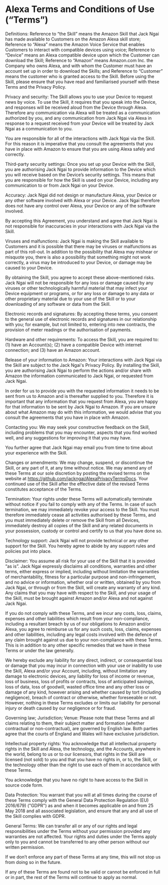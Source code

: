 # Alexa Terms and Conditions of Use (“Terms”)
Definitions:
Reference to “the Skill” means the Amazon Skill that Jack Ngai has made available to Customers on the Amazon Alexa skill store;
Reference to “Alexa” means the Amazon Voice Service that enables Customers to interact with compatible devices using voice;
Reference to “Device” means an Alexa compatible device upon which the Customer can download the Skill; 
Reference to “Amazon” means Amazon.com Inc. the Company who owns Alexa, and with whom the Customer must have an account set up in order to download the Skills; and
Reference to “Customer” means the customer who is granted access to the Skill.
Before using the Skill, please ensure that you have read and familiarised yourself with these Terms and the Privacy Policy.

Privacy and security: 
The Skill allows you to use your Device to request news by voice. To use the Skill, it requires that you speak into the Device, and responses will be received aloud from the Device through Alexa. Therefore any communication via Alexa will be treated as a communication authorized by you, and any communication from Jack Ngai via Alexa in response to a request received from your Device will be treated by Jack Ngai as a communication to you. 

You are responsible for all of the interactions with Jack Ngai via the Skill. For this reason it is imperative that you consult the agreements that you have in place with Amazon to ensure that you are using Alexa safely and correctly.

Third-party security settings: 
Once you set up your Device with the Skill, you are authorising Jack Ngai to provide information to the Device which you will receive based on the Device’s security settings. This means that you are responsible for how the Skill is used on your Device, including any communication to or from Jack Ngai on your Device. 

Accuracy: 
Jack Ngai did not design or manufacture Alexa, your Device or any other software involved with Alexa or your Device. Jack Ngai therefore does not have any control over Alexa, your Device or any of the software involved.

By accepting this Agreement, you understand and agree that Jack Ngai is not responsible for inaccuracies in your interactions with Jack Ngai via the Skill. 

Viruses and malfunctions: 
Jack Ngai is making the Skill available to Customers and it is possible that there may be viruses or malfunctions as part of this roll-out. In addition to the possibility that Alexa may mishear or misquote you, there is also a possibility that something might not work correctly, a virus may be introduced to your Device, or damage may be caused to your Device. 

By obtaining the Skill, you agree to accept these above-mentioned risks. Jack Ngai will not be responsible for any loss or damage caused by any viruses or other technologically harmful material that may infect your Device equipment or programs, or for any loss or damage to any data or other proprietary material due to your use of the Skill or to your downloading of any software or data from the Skill.

Electronic records and signatures: 
By accepting these terms, you consent to the general use of electronic records and signatures in our relationship with you; for example, but not limited to, entering into new contracts, the provision of meter readings or the authorisation of payments.

Hardware and other requirements: 
To access the Skill, you are required to:
(1) have an Account(s); 
(2) have a compatible Device with internet connection; and
(3) have an Amazon account.  

Release of your information to Amazon: 
Your interactions with Jack Ngai via the Skill are subject to the Jack Ngai's Privacy Policy. By installing the Skill, you are authorising Jack Ngai to perform the actions and/or share with Amazon the information communicated to Jack Ngai, or requested from Jack Ngai. 

In order for us to provide you with the requested information it needs to be sent from us to Amazon and is thereafter supplied to you. Therefore it is important that any information that you request from Alexa, you are happy for that information to be sent by Jack Ngai to Amazon.  If you are unsure about what Amazon may do with this information, we would advise that you consult the agreements that you have in place with Amazon.  

Contacting you:
We may seek your constructive feedback on the Skill, including problems that you may encounter, aspects that you find worked well, and any suggestions for improving it that you may have. 

You further agree that Jack Ngai may email you from time to time about your experience with the Skill.

Changes or amendments: 
We may change, suspend, or discontinue the Skill, or any part of it, at any time without notice. We may amend any of these Terms at our sole discretion by posting the revised terms on the website at https://github.com/jackngai/AlexaPrivacyTermsDocs.  Your continued use of the Skill after the effective date of the revised Terms constitutes acceptance of the Terms.

Termination: 
Your rights under these Terms will automatically terminate without notice if you fail to comply with any of the Terms. In case of such termination, we may immediately revoke your access to the Skill. You must therefore immediately cease all activities authorised by these Terms, and you must immediately delete or remove the Skill from all Devices, immediately destroy all copies of the Skill and any related documents in your possession, custody or control and certify to us that you have done so.

Technology support: 
Jack Ngai will not provide technical or any other support for the Skill. You hereby agree to abide by any support rules and policies put into place.

Disclaimer:
You assume all risk for your use of the Skill that it is provided “as is”.  Jack Ngai expressly disclaims all conditions, warranties and other terms, either express or implied, including without limitation the warranties of merchantability, fitness for a particular purpose and non-infringement, and no advice or information, whether oral or written, obtained by you from Jack Ngai, or through or from the Skill, will create any warranty of any kind. Any claims that you may have with respect to the Skill, and your usage of the Skill, must be brought against Amazon and/or Alexa and not against Jack Ngai.

If you do not comply with these Terms, and we incur any costs, loss, claims, expenses and other liabilities which result from your non-compliance, including a resultant breach by us of our obligations to Amazon and/or Alexa, you agree to reimburse us for any such costs, loss, claims, expenses and other liabilities, including any legal costs involved with the defence of any claim brought against us due to your non-compliance with these Terms. This is in addition to any other specific remedies that we have in these Terms or under the law generally.

We hereby exclude any liability for any direct, indirect, or consequential loss or damage that you may incur in connection with your use or inability to use the Skill, Alexa and/or your Account, including, without limitation any damage to electronic devices, any liability for loss of income or revenue, loss of business, loss of profits or contracts, loss of anticipated savings, loss of data, loss of goodwill, wasted office time and any other loss or damage of any kind, however arising and whether caused by tort (including negligence), breach of contract or otherwise, whether foreseeable or not. However, nothing in these Terms excludes or limits our liability for personal injury or death caused by our negligence or for fraud. 

Governing law; Jurisdiction; Venue: 
Please note that these Terms and all claims relating to them, their subject matter and formation (whether contractual or non-contractual), are governed by English law. Both parties agree that the courts of England and Wales will have exclusive jurisdiction. 

Intellectual property rights:
You acknowledge that all intellectual property rights in the Skill and Alexa, the technology, and the Accounts, anywhere in the world, belong to us or to our licensors, that rights in the Skill are licensed (not sold) to you and that you have no rights in, or to, the Skill, or the technology other than the right to use each of them in accordance with these Terms.

You acknowledge that you have no right to have access to the Skill in source code form.

Data Protection:
You warrant that you will at all times during the course of these Terms comply with the General Data Protection Regulation (EU) 2016/679) ("GDPR") as and when it becomes applicable on and from 25 May 2018 and all associated legislation, and ensure that any and all use of the Skill complies with GDPR.

General Terms:
We can transfer all or any of our rights and legal responsibilities under the Terms without your permission provided any warranties are not affected. Your rights and duties under the Terms apply only to you and cannot be transferred to any other person without our written permission.

If we don’t enforce any part of these Terms at any time, this will not stop us from doing so in the future.

If any of these Terms are found not to be valid or cannot be enforced in full or in part, the rest of the Terms will continue to apply as normal.
